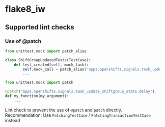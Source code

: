 # flake8_iw

## Supported lint checks

### Use of @patch

```python
from unittest.mock import patch_alias

class ShiftGroupUpdatedTests(TestCase):
    def test_created(self, mock_task):
        self.mock_call = patch_alias("apps.openshifts.signals.task_update_shiftgroup_stats.delay")
        ...
```

```python
from unittest.mock import patch

@patch("apps.openshifts.signals.task_update_shiftgroup_stats.delay")
def my_function(my_argument):
    ...
```

Lint check to prevent the use of `@patch` and `patch` directly.
Recommendation: Use `PatchingTestCase` / `PatchingTransactionTestCase` instead
